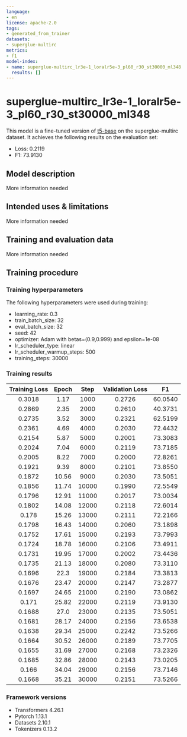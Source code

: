 ```yaml
---
language:
- en
license: apache-2.0
tags:
- generated_from_trainer
datasets:
- superglue-multirc
metrics:
- f1
model-index:
- name: superglue-multirc_lr3e-1_loralr5e-3_pl60_r30_st30000_ml348
  results: []
---
```


<!-- This model card has been generated automatically according to the information the Trainer had access to. You
should probably proofread and complete it, then remove this comment. -->

# superglue-multirc_lr3e-1_loralr5e-3_pl60_r30_st30000_ml348

This model is a fine-tuned version of [t5-base](https://huggingface.co/t5-base) on the superglue-multirc dataset.
It achieves the following results on the evaluation set:
- Loss: 0.2119
- F1: 73.9130

## Model description

More information needed

## Intended uses & limitations

More information needed

## Training and evaluation data

More information needed

## Training procedure

### Training hyperparameters

The following hyperparameters were used during training:
- learning_rate: 0.3
- train_batch_size: 32
- eval_batch_size: 32
- seed: 42
- optimizer: Adam with betas=(0.9,0.999) and epsilon=1e-08
- lr_scheduler_type: linear
- lr_scheduler_warmup_steps: 500
- training_steps: 30000

### Training results

| Training Loss | Epoch | Step  | Validation Loss | F1      |
|:-------------:|:-----:|:-----:|:---------------:|:-------:|
| 0.3018        | 1.17  | 1000  | 0.2726          | 60.0540 |
| 0.2869        | 2.35  | 2000  | 0.2610          | 40.3731 |
| 0.2735        | 3.52  | 3000  | 0.2321          | 62.5199 |
| 0.2361        | 4.69  | 4000  | 0.2030          | 72.4432 |
| 0.2154        | 5.87  | 5000  | 0.2001          | 73.3083 |
| 0.2024        | 7.04  | 6000  | 0.2119          | 73.7185 |
| 0.2005        | 8.22  | 7000  | 0.2000          | 72.8261 |
| 0.1921        | 9.39  | 8000  | 0.2101          | 73.8550 |
| 0.1872        | 10.56 | 9000  | 0.2030          | 73.5051 |
| 0.1856        | 11.74 | 10000 | 0.1990          | 72.5549 |
| 0.1796        | 12.91 | 11000 | 0.2017          | 73.0034 |
| 0.1802        | 14.08 | 12000 | 0.2118          | 72.6014 |
| 0.178         | 15.26 | 13000 | 0.2111          | 72.2166 |
| 0.1798        | 16.43 | 14000 | 0.2060          | 73.1898 |
| 0.1752        | 17.61 | 15000 | 0.2193          | 73.7993 |
| 0.1724        | 18.78 | 16000 | 0.2106          | 73.4911 |
| 0.1731        | 19.95 | 17000 | 0.2002          | 73.4436 |
| 0.1735        | 21.13 | 18000 | 0.2080          | 73.3110 |
| 0.1696        | 22.3  | 19000 | 0.2184          | 73.3813 |
| 0.1676        | 23.47 | 20000 | 0.2147          | 73.2877 |
| 0.1697        | 24.65 | 21000 | 0.2190          | 73.0862 |
| 0.171         | 25.82 | 22000 | 0.2119          | 73.9130 |
| 0.1688        | 27.0  | 23000 | 0.2135          | 73.5051 |
| 0.1681        | 28.17 | 24000 | 0.2156          | 73.6538 |
| 0.1638        | 29.34 | 25000 | 0.2242          | 73.5266 |
| 0.1664        | 30.52 | 26000 | 0.2189          | 73.7705 |
| 0.1655        | 31.69 | 27000 | 0.2168          | 73.2326 |
| 0.1685        | 32.86 | 28000 | 0.2143          | 73.0205 |
| 0.166         | 34.04 | 29000 | 0.2156          | 73.7146 |
| 0.1668        | 35.21 | 30000 | 0.2151          | 73.5266 |


### Framework versions

- Transformers 4.26.1
- Pytorch 1.13.1
- Datasets 2.10.1
- Tokenizers 0.13.2
